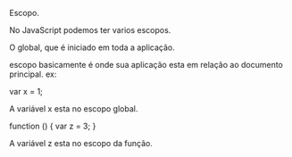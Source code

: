 Escopo.

No JavaScript podemos ter varios escopos.

O global, que é iniciado em toda a aplicação.

escopo basicamente é onde sua aplicação esta em relação ao documento principal.
ex:

var x = 1;

A variável x esta no escopo global.

function () {
    var z = 3;
}

A variável z esta no escopo da função.